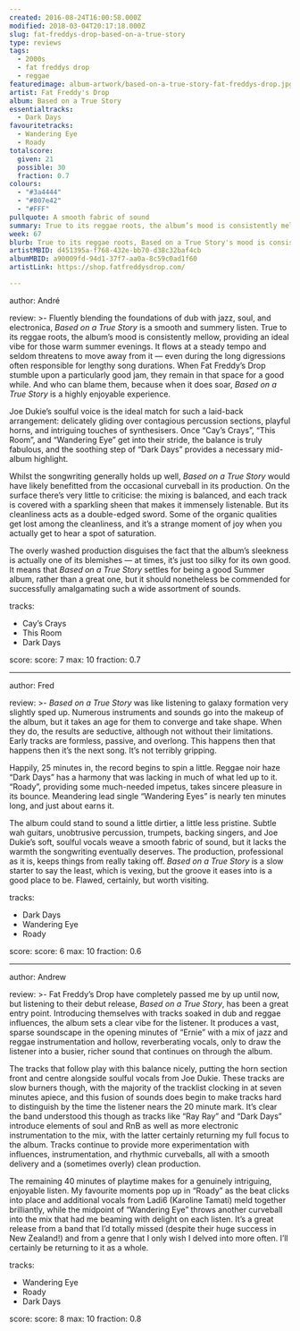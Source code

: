 ```yaml
---
created: 2016-08-24T16:00:58.000Z
modified: 2018-03-04T20:17:18.000Z
slug: fat-freddys-drop-based-on-a-true-story
type: reviews
tags:
  - 2000s
  - fat freddys drop
  - reggae
featuredimage: album-artwork/based-on-a-true-story-fat-freddys-drop.jpg
artist: Fat Freddy's Drop
album: Based on a True Story
essentialtracks:
  - Dark Days
favouritetracks:
  - Wandering Eye
  - Roady
totalscore:
  given: 21
  possible: 30
  fraction: 0.7
colours:
  - "#3a4444"
  - "#807e42"
  - "#FFF"
pullquote: A smooth fabric of sound
summary: True to its reggae roots, the album’s mood is consistently mellow, providing an ideal vibe for those warm summer evenings. It flows at a steady tempo and seldom threatens to move away from it.
week: 67
blurb: True to its reggae roots, Based on a True Story's mood is consistently mellow, providing an ideal vibe for those warm summer evenings.
artistMBID: d451395a-f768-432e-bb70-d38c32baf4cb
albumMBID: a90009fd-94d1-37f7-aa0a-8c59c0ad1f60
artistLink: https://shop.fatfreddysdrop.com/

---
```


author: André

review: >-
  Fluently blending the foundations of dub with jazz, soul, and electronica, *Based on a True Story* is a smooth and summery listen. True to its reggae roots, the album’s mood is consistently mellow, providing an ideal vibe for those warm summer evenings. It flows at a steady tempo and seldom threatens to move away from it — even during the long digressions often responsible for lengthy song durations. When Fat Freddy’s Drop stumble upon a particularly good jam, they remain in that space for a good while. And who can blame them, because when it does soar, *Based on a True Story* is a highly enjoyable experience. 
  
  Joe Dukie’s soulful voice is the ideal match for such a laid-back arrangement: delicately gliding over contagious percussion sections, playful horns, and intriguing touches of synthesisers. Once “Cay’s Crays”, “This Room”, and “Wandering Eye” get into their stride, the balance is truly fabulous, and the soothing step of “Dark Days” provides a necessary mid-album highlight. 
  
  Whilst the songwriting generally holds up well, *Based on a True Story* would have likely benefitted from the occasional curveball in its production. On the surface there’s very little to criticise: the mixing is balanced, and each track is covered with a sparkling sheen that makes it immensely listenable. But its cleanliness acts as a double-edged sword. Some of the organic qualities get lost among the cleanliness, and it’s a strange moment of joy when you actually get to hear a spot of saturation. 
  
  The overly washed production disguises the fact that the album’s sleekness is actually one of its blemishes — at times, it’s just too silky for its own good. It means that *Based on a True Story* settles for being a good Summer album, rather than a great one, but it should nonetheless be commended for successfully amalgamating such a wide assortment of sounds.

tracks:
  - Cay’s Crays
  - ­This Room
  - ­Dark Days

score:
  score: 7
  max: 10
  fraction: 0.7

---
author: Fred

review: >-
  *Based on a True Story* was like listening to galaxy formation very slightly sped up. Numerous instruments and sounds go into the makeup of the album, but it takes an age for them to converge and take shape. When they do, the results are seductive, although not without their limitations. Early tracks are formless, passive, and overlong. This happens then that happens then it’s the next song. It’s not terribly gripping. 
  
  Happily, 25 minutes in, the record begins to spin a little. Reggae noir haze “Dark Days” has a harmony that was lacking in much of what led up to it. “Roady”, providing some much-needed impetus, takes sincere pleasure in its bounce. Meandering lead single “Wandering Eyes” is nearly ten minutes long, and just about earns it. 
  
  The album could stand to sound a little dirtier, a little less pristine. Subtle wah guitars, unobtrusive percussion, trumpets, backing singers, and Joe Dukie’s soft, soulful vocals weave a smooth fabric of sound, but it lacks the warmth the songwriting eventually deserves. The production, professional as it is, keeps things from really taking off. *Based on a True Story* is a slow starter to say the least, which is vexing, but the groove it eases into is a good place to be. Flawed, certainly, but worth visiting.

tracks:
  - Dark Days
  - ­Wandering Eye
  - ­Roady

score:
  score: 6
  max: 10
  fraction: 0.6

---
author: Andrew

review: >-
  Fat Freddy’s Drop have completely passed me by up until now, but listening to their debut release, *Based on a True Story*, has been a great entry point. Introducing themselves with tracks soaked in dub and reggae influences, the album sets a clear vibe for the listener. It produces a vast, sparse soundscape in the opening minutes of “Ernie” with a mix of jazz and reggae instrumentation and hollow, reverberating vocals, only to draw the listener into a busier, richer sound that continues on through the album. 
  
  The tracks that follow play with this balance nicely, putting the horn section front and centre alongside soulful vocals from Joe Dukie. These tracks are slow burners though, with the majority of the tracklist clocking in at seven minutes apiece, and this fusion of sounds does begin to make tracks hard to distinguish by the time the listener nears the 20 minute mark. It’s clear the band understood this though as tracks like “Ray Ray” and “Dark Days” introduce elements of soul and RnB as well as more electronic instrumentation to the mix, with the latter certainly returning my full focus to the album. Tracks continue to provide more experimentation with influences, instrumentation, and rhythmic curveballs, all with a smooth delivery and a (sometimes overly) clean production. 
  
  The remaining 40 minutes of playtime makes for a genuinely intriguing, enjoyable listen. My favourite moments pop up in “Roady” as the beat clicks into place and additional vocals from Ladi6 (Karoline Tamati) meld together brilliantly, while the midpoint of “Wandering Eye” throws another curveball into the mix that had me beaming with delight on each listen. It’s a great release from a band that I’d totally missed (despite their huge success in New Zealand!) and from a genre that I only wish I delved into more often. I’ll certainly be returning to it as a whole.

tracks:
  - Wandering Eye
  - ­Roady
  - ­Dark Days
  
score:
  score: 8
  max: 10
  fraction: 0.8
